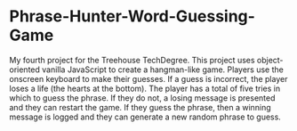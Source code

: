 # Phrase-Hunter-Word-Guessing-Game
My fourth project for the Treehouse TechDegree. This project uses object-oriented vanilla JavaScript to create a hangman-like game. Players use the onscreen keyboard to make their guesses. If a guess is incorrect, the player loses a life (the hearts at the bottom). The player has a total of five tries in which to guess the phrase. If they do not, a losing message is presented and they can restart the game. If they guess the phrase, then a winning message is logged and they can generate a new random phrase to guess. 
